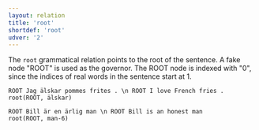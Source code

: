 ```yaml
---
layout: relation
title: 'root'
shortdef: 'root'
udver: '2'
---
```


The `root` grammatical relation points to the root of the sentence. A fake node "ROOT" is used as the governor. The ROOT node is indexed with "0", since the indices of real words in the sentence start at 1. 

~~~ sdparse
ROOT Jag älskar pommes frites . \n ROOT I love French fries .
root(ROOT, älskar)
~~~

~~~ sdparse
ROOT Bill är en ärlig man \n ROOT Bill is an honest man
root(ROOT, man-6)
~~~
